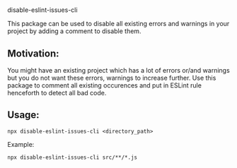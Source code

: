 #

disable-eslint-issues-cli

This package can be used to disable all existing errors and warnings in your project by adding a comment to disable them.

## Motivation:

You might have an existing project which has a lot of errors or/and warnings but you do not want these errors, warnings to increase further. Use this package to comment all existing occurences and put in ESLint rule henceforth to detect all bad code.

## Usage:

```
npx disable-eslint-issues-cli <directory_path>
```

Example:

```
npx disable-eslint-issues-cli src/**/*.js
```
